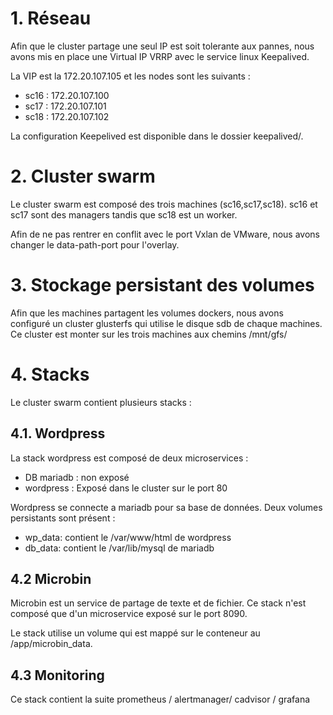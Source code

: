 # 1. Réseau

Afin que le cluster partage une seul IP est soit tolerante aux pannes, nous avons mis en place une Virtual IP VRRP avec le service linux Keepalived. 

La VIP est la 172.20.107.105 et les nodes sont les suivants : 
- sc16 : 172.20.107.100
- sc17 : 172.20.107.101
- sc18 : 172.20.107.102

La configuration Keepelived est disponible dans le dossier keepalived/.


# 2. Cluster swarm

Le cluster swarm est composé des trois machines (sc16,sc17,sc18). sc16 et sc17 sont des managers tandis que sc18 est un worker.

Afin de ne pas rentrer en conflit avec le port Vxlan de VMware, nous avons changer le data-path-port pour l'overlay.


# 3. Stockage persistant des volumes

Afin que les machines partagent les volumes dockers, nous avons configuré un cluster glusterfs qui utilise le disque sdb de chaque machines. Ce cluster est monter sur les trois machines aux chemins /mnt/gfs/

# 4. Stacks

Le cluster swarm contient plusieurs stacks :

## 4.1. Wordpress

La stack wordpress est composé de deux microservices : 
- DB mariadb : non exposé 
- wordpress : Exposé dans le cluster sur le port 80

Wordpress se connecte a mariadb pour sa base de données. Deux volumes persistants sont présent : 
- wp_data: contient le /var/www/html de wordpress
- db_data: contient le /var/lib/mysql de mariadb

## 4.2 Microbin

Microbin est un service de partage de texte et de fichier. Ce stack n'est composé que d'un microservice exposé sur le port 8090.

Le stack utilise un volume qui est mappé sur le conteneur au /app/microbin_data.

## 4.3 Monitoring

Ce stack contient la suite prometheus / alertmanager/ cadvisor / grafana



